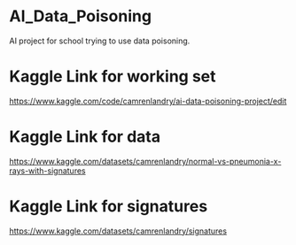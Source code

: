 # AI_Data_Poisoning
AI project for school trying to use data poisoning.

# Kaggle Link for working set 
https://www.kaggle.com/code/camrenlandry/ai-data-poisoning-project/edit

# Kaggle Link for data
https://www.kaggle.com/datasets/camrenlandry/normal-vs-pneumonia-x-rays-with-signatures

# Kaggle Link for signatures
https://www.kaggle.com/datasets/camrenlandry/signatures
